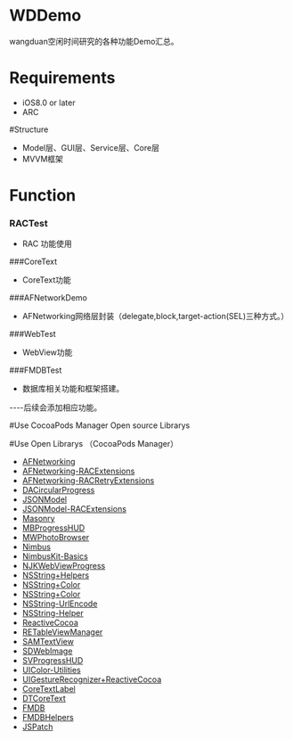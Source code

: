 # WDDemo
wangduan空闲时间研究的各种功能Demo汇总。
# Requirements
* iOS8.0 or later
* ARC

#Structure
* Model层、GUI层、Service层、Core层
* MVVM框架

# Function 
### RACTest
* RAC 功能使用

###CoreText
* CoreText功能

###AFNetworkDemo
* AFNetworking网络层封装（delegate,block,target-action(SEL)三种方式。）

###WebTest
* WebView功能

###FMDBTest
* 数据库相关功能和框架搭建。

----后续会添加相应功能。

#Use CocoaPods Manager Open source Librarys

#Use Open Librarys （CocoaPods Manager）
* [AFNetworking](https://github.com/AFNetworking/AFNetworking.git)
* [AFNetworking-RACExtensions](https://github.com/CodaFi/AFNetworking-RACExtensions.git)
* [AFNetworking-RACRetryExtensions](https://github.com/legoless/AFNetworking-RACRetryExtensions.git)
* [DACircularProgress](https://github.com/danielamitay/DACircularProgress.git)
* [JSONModel](https://github.com/icanzilb/JSONModel.git)
* [JSONModel-RACExtensions](https://github.com/legoless/JSONModel-RACExtensions.git)
* [Masonry](https://github.com/cloudkite/Masonry)
* [MBProgressHUD](https://github.com/matej/MBProgressHUD.git)
* [MWPhotoBrowser](https://github.com/mwaterfall/MWPhotoBrowser.git)
* [Nimbus](https://github.com/jverkoey/nimbus.git)
* [NimbusKit-Basics](https://github.com/nimbuskit/basics.git)
* [NJKWebViewProgress](https://github.com/ninjinkun/NJKWebViewProgress)
* [NSString+Helpers](https://github.com/Bogdan-Stasjuk/NSString-Helpers.git)
* [NSString+Color](https://github.com/nicolasgoutaland/NSString-Color.git)
* [NSString+Color](https://github.com/nicolasgoutaland/NSString-Color.git)
* [NSString-UrlEncode](https://github.com/kevinrenskers/NSString-URLEncode.git)
* [NSString-Helper](https://github.com/giuseppenucifora/NSString-Helper.git)
* [ReactiveCocoa](https://github.com/ReactiveCocoa/ReactiveCocoa)
* [RETableViewManager](https://github.com/romaonthego/RETableViewManager.git)
* [SAMTextView](https://github.com/soffes/SAMTextView.git)
* [SDWebImage](https://github.com/rs/SDWebImage.git)
* [SVProgressHUD](https://github.com/TransitApp/SVProgressHUD.git)
* [UIColor-Utilities](https://github.com/fcanas/uicolor-utilities.git)
* [UIGestureRecognizer+ReactiveCocoa](https://github.com/kaiinui/UIGestureRecognizer-RACExtension.git)
* [CoreTextLabel](https://github.com/appfarms/CoreTextLabel.git)
* [DTCoreText](https://github.com/Cocoanetics/DTCoreText.git)
* [FMDB](https://github.com/ccgus/fmdb.git)
* [FMDBHelpers](https://github.com/nerdyc/FMDBHelpers.git)
* [JSPatch](https://github.com/bang590/JSPatch.git)

